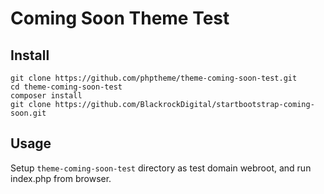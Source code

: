 # Coming Soon Theme Test

## Install

~~~
git clone https://github.com/phptheme/theme-coming-soon-test.git
cd theme-coming-soon-test
composer install
git clone https://github.com/BlackrockDigital/startbootstrap-coming-soon.git
~~~

## Usage

Setup `theme-coming-soon-test` directory as test domain webroot, and run index.php from browser.
